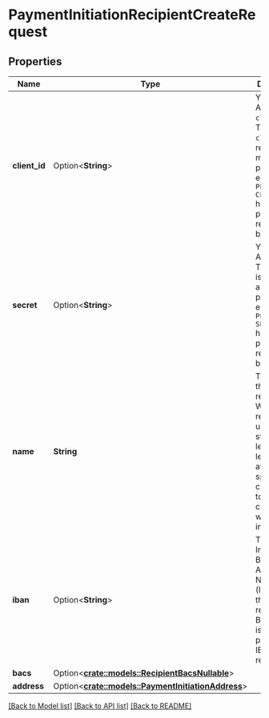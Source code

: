# PaymentInitiationRecipientCreateRequest

## Properties

Name | Type | Description | Notes
------------ | ------------- | ------------- | -------------
**client_id** | Option<**String**> | Your Plaid API `client_id`. The `client_id` is required and may be provided either in the `PLAID-CLIENT-ID` header or as part of a request body. | [optional]
**secret** | Option<**String**> | Your Plaid API `secret`. The `secret` is required and may be provided either in the `PLAID-SECRET` header or as part of a request body. | [optional]
**name** | **String** | The name of the recipient. We recommend using strings of length 18 or less and avoid special characters to ensure compatibility with all institutions. | 
**iban** | Option<**String**> | The International Bank Account Number (IBAN) for the recipient. If BACS data is not provided, an IBAN is required. | [optional]
**bacs** | Option<[**crate::models::RecipientBacsNullable**](RecipientBACSNullable.md)> |  | [optional]
**address** | Option<[**crate::models::PaymentInitiationAddress**](PaymentInitiationAddress.md)> |  | [optional]

[[Back to Model list]](../README.md#documentation-for-models) [[Back to API list]](../README.md#documentation-for-api-endpoints) [[Back to README]](../README.md)


